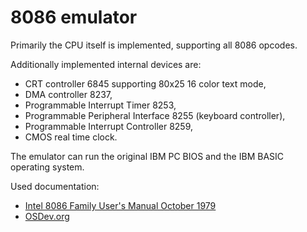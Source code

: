 # 8086 emulator

Primarily the CPU itself is implemented, supporting all 8086 opcodes.

Additionally implemented internal devices are:
- CRT controller 6845 supporting 80x25 16 color text mode,
- DMA controller 8237,
- Programmable Interrupt Timer 8253,
- Programmable Peripheral Interface 8255 (keyboard controller),
- Programmable Interrupt Controller 8259,
- CMOS real time clock.

The emulator can run the original IBM PC BIOS and the IBM BASIC operating system.

Used documentation:
- [Intel 8086 Family User's Manual October 1979](https://edge.edx.org/c4x/BITSPilani/EEE231/asset/8086_family_Users_Manual_1_.pdf)
- [OSDev.org](https://wiki.osdev.org/Main_Page)
